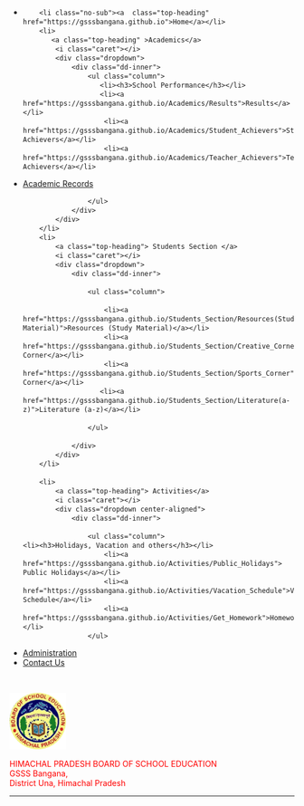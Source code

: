 
<html>
<head>
    <meta name="viewport" content="width=device-width, initial-scale=1.0">
    <title>Home | GSSSBangana</title>
    <link href="main.css" rel="stylesheet" type="text/css" />
    <script src="java.js" type="text/javascript"></script>
   <link rel=" icon" href="/hpbose.ICO" type="image/x-icon"/>
<link rel="shortcut icon" href="/hpbose.ICO" type="image/x-icon"/>
<meta name="description" content=""/>
<meta property="og:image" content="https://i.imgur.com/DG2HG8s.png">
<link rel="apple-touch-icon" sizes="152x152" href="/apple-touch-icon-152x152-precomposed.png"/>
<link rel="apple-touch-icon" sizes="120x120" href="/apple-touch-icon-120x120-precomposed.png"/>
</head>
<body>
<nav id="ddmenu">
    <div class="menu-icon"></div>
    <ul>
        <li class="full-width">
            
                     
        <li class="no-sub"><a  class="top-heading" href="https://gsssbangana.github.io">Home</a></li>
        <li>
           <a class="top-heading" >Academics</a>
            <i class="caret"></i>
            <div class="dropdown">
                <div class="dd-inner">
                    <ul class="column">
                       <li><h3>School Performance</h3></li>
                       <li><a href="https://gsssbangana.github.io/Academics/Results">Results</a></li>
                        <li><a href="https://gsssbangana.github.io/Academics/Student_Achievers">Student Achievers</a></li>
                        <li><a href="https://gsssbangana.github.io/Academics/Teacher_Achievers">Teacher Achievers</a></li>
<li><a href="https://gsssbangana.github.io/Academics/Academic_Records">Academic Records</a></li>
                         
                      
                    </ul>
                </div>
            </div>
        </li>
        <li>
            <a class="top-heading"> Students Section </a>
            <i class="caret"></i>
            <div class="dropdown">
                <div class="dd-inner">
                   
                    <ul class="column">
                     
                        <li><a href="https://gsssbangana.github.io/Students_Section/Resources(Study Material)">Resources (Study Material)</a></li>
                        <li><a href="https://gsssbangana.github.io/Students_Section/Creative_Corner">Creative Corner</a></li>
                        <li><a href="https://gsssbangana.github.io/Students_Section/Sports_Corner">Sports Corner</a></li>
                       <li><a href="https://gsssbangana.github.io/Students_Section/Literature(a-z)">Literature (a-z)</a></li>
                       
                    </ul>
                   
                </div>
            </div>
        </li>
       
        <li>
            <a class="top-heading"> Activities</a>
            <i class="caret"></i>
            <div class="dropdown center-aligned">
                <div class="dd-inner">
                
                    <ul class="column">
    <li><h3>Holidays, Vacation and others</h3></li>
                        <li><a href="https://gsssbangana.github.io/Activities/Public_Holidays"> Public Holidays</a></li>
                        <li><a href="https://gsssbangana.github.io/Activities/Vacation_Schedule">Vacation Schedule</a></li>
                        <li><a href="https://gsssbangana.github.io/Activities/Get_Homework">Homework</a></li>
                    </ul>
 <li class="no-sub">
            <a class="top-heading" href="https://gsssbangana.github.io/Administration">Administration</a>
        </li>
 <li class="no-sub">
            <a class="top-heading" href="https://gsssbangana.github.io/Contacts">Contact Us</a>
        </li>
                </div>
            </div>
        </li>
        </li>
    </ul>
</nav>

<br>

<a href="https://gsssbangana.github.io/"><img src="hpboard.png" width="100"></a>
&nbsp; &nbsp;<p><span> <font color="red"> HIMACHAL PRADESH BOARD OF SCHOOL EDUCATION
<br>
 GSSS Bangana,
<br>District Una, Himachal Pradesh <hr>


